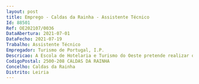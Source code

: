 ```yaml
--- 
layout: post
title: Emprego - Caldas da Rainha - Assistente Técnico
Id: 88501
Ref: OE202107/0036
DataAbertura: 2021-07-01
DataFecho: 2021-07-19
Trabalho: Assistente Técnico
Empregador: Turismo de Portugal, I.P.
Descricao: A Escola de Hotelaria e Turismo do Oeste pretende realizar o recrutamento, em regime de mobilidade interna de um Assistente Técnico na área Administrativa   Secretaria de alunos, cujas responsabilidades genéricas são Assegurar o processo de inscrições e matrículas Organizar e manter atualizado o arquivo dos processos dos formandos e formadores externos da Formação Inicial, garantindo a atualização dos indicadores físicos Controlar mensalmente a assiduidade, verificando nomeadamente aulas previstas e dadas pelos formadores Garantir a inserção e atualização de dados dos formandos da formação inicial e contínua no Portal das Escolas Elaborar Pautas, emitir declarações, certificados e diplomas Colaborar no registo de correspondência recebida e emitida, utilizando a ferramenta de Gestão documental Efetuar atendimento ao público e telefónico Executar atividades de apoio administrativo.
CodigoPostal: 2500-208 CALDAS DA RAINHA
Concelho: Caldas da Rainha
Distrito: Leiria
--- 
```

